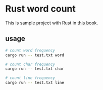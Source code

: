 # Rust word count

This is sample project with Rust in [this book](https://gihyo.jp/book/2019/978-4-297-10559-4).

## usage

```bash
# count word frequency
cargo run -- test.txt word

# count char frequency
cargo run -- test.txt char

# count line frequency
cargo run -- test.txt line
```
